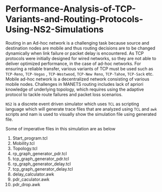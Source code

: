 # Performance-Analysis-of-TCP-Variants-and-Routing-Protocols-Using-NS2-Simulations
Routing in an Ad-hoc network is a challenging task because source and destination nodes are mobile and thus routing decisions are to be changed dynamically when link failure or packet delay is encountered. As TCP protocols were initially designed for wired networks, so they are not able to deliver optimized performance, in the case of ad-hoc networks. For ensuring a reliable transfer, various variants of TCP must be used such as `TCP-Reno`, `TCP-Vegas` , `TCP-Westwood`, `TCP-New Reno`, `TCP-Tahoe`, `TCP-Sack` etc. Mobile ad-hoc network is a decentralized network consisting of various mobile nodes. Challenges in MANETS routing includes lack of apriori knowledge of underlying topology, which requires using the adaptive protocol to tackle route failures and packet loss scenarios.

`NS2` is a discrete event driven simulator which uses `TCL` as scripting language which will generate trace files that are analyzed using `TCL` and `awk` scripts and nam is used to visually show the simulation file using generated file.

Some of imperative files in this simulation are as below
1. Start_program.tcl
2. Mobility.tcl
3. Topology.tcl
4. rp_graph_generator_pdr.tcl
5. tcp_graph_generator_pdr.tcl
6. rp_graph_generator_delay.tcl
7. tcp_graph_generator_delay.tcl
8. delay_calculator.awk
9. pdr_caculator.awk
10. pdr_drop.awk

